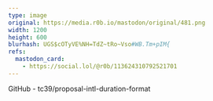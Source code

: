 ```yaml
---
type: image
original: https://media.r0b.io/mastodon/original/481.png
width: 1200
height: 600
blurhash: UGS$cOTyVE%NH=TdZ~tRo~Vso#WB.Tm+pIM{
refs:
  mastodon_card:
    - https://social.lol/@r0b/113624310792521701
---
```


GitHub - tc39/proposal-intl-duration-format
